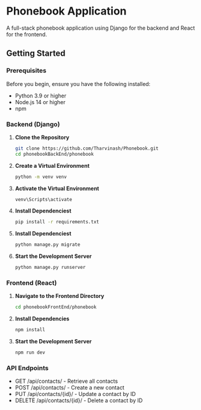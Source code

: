 
# Phonebook Application

A full-stack phonebook application using Django for the backend and React for the frontend.

## Getting Started

### Prerequisites

Before you begin, ensure you have the following installed:
- Python 3.9 or higher
- Node.js 14 or higher
- npm

### Backend (Django)

1. **Clone the Repository**

   ```bash
   git clone https://github.com/Tharvinash/Phonebook.git
   cd phonebookBackEnd/phonebook

2. **Create a Virtual Environment**

   ```bash
   python -m venv venv

3. **Activate the Virtual Environment**

   ```bash
   venv\Scripts\activate

4. **Install Dependenciest**

   ```bash
   pip install -r requirements.txt

5. **Install Dependenciest**

   ```bash
   python manage.py migrate


6. **Start the Development Server**

   ```bash
   python manage.py runserver

### Frontend (React)

1. **Navigate to the Frontend Directory**

   ```bash
   cd phonebookFrontEnd/phonebook

2. **Install Dependencies**

   ```bash
   npm install

3. **Start the Development Server**

   ```bash
   npm run dev

### API Endpoints
- GET /api/contacts/ - Retrieve all contacts
- POST /api/contacts/ - Create a new contact
- PUT /api/contacts/{id}/ - Update a contact by ID
- DELETE /api/contacts/{id}/ - Delete a contact by ID
